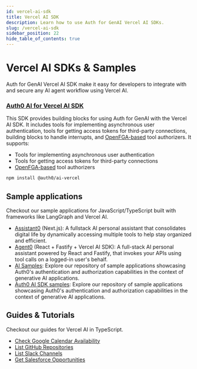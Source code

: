 ```yaml
---
id: vercel-ai-sdk
title: Vercel AI SDK
description: Learn how to use Auth for GenAI Vercel AI SDKs.
slug: /vercel-ai-sdk
sidebar_position: 22
hide_table_of_contents: true
---
```


# Vercel AI SDKs & Samples

Auth for GenAI Vercel AI SDK make it easy for developers to integrate with and secure any AI agent workflow using Vercel AI.

### [Auth0 AI for Vercel AI SDK](https://github.com/auth0-lab/auth0-ai-js/tree/main/packages/ai-vercel)

This SDK provides building blocks for using Auth for GenAI with the Vercel AI SDK. It includes tools for implementing asynchronous user authentication, tools for getting access tokens for third-party connections, building blocks to handle interrupts, and [OpenFGA-based](https://openfga.dev/) tool authorizers. It supports:

- Tools for implementing asynchronous user authentication
- Tools for getting access tokens for third-party connections
- [OpenFGA-based](https://openfga.dev/) tool authorizers

```bash
npm install @auth0/ai-vercel
```

## Sample applications

Checkout our sample applications for JavaScript/TypeScript built with frameworks like LangGraph and Vercel AI.

- [Assistant0](https://github.com/auth0-samples/auth0-assistant0/tree/vercel-ai) (Next.js): A fullstack AI personal assistant that consolidates digital life by dynamically accessing multiple tools to help stay organized and efficient.
- [Agent0](https://github.com/auth0-samples/agent0) (React + Fastify + Vercel AI SDK): A full-stack AI personal assistant powered by React and Fastify, that invokes your APIs using tool calls on a logged-in user's behalf.
- [AI Samples](https://github.com/auth0-samples/auth0-ai-samples): Explore our repository of sample applications showcasing Auth0's authentication and authorization capabilities in the context of generative AI applications.
- [Auth0 AI SDK samples](https://github.com/auth0-lab/auth0-ai-js/tree/main/examples): Explore our repository of sample applications showcasing Auth0's authentication and authorization capabilities in the context of generative AI applications.

## Guides & Tutorials

Checkout our guides for Vercel AI in TypeScript.

- [Check Google Calendar Availability](./check-google-calendar-availability)
- [List GitHub Repositories](./list-github-repositories)
- [List Slack Channels](./list-slack-channels)
- [Get Salesforce Opportunities](./get-salesforce-opportunities)
